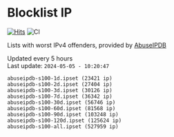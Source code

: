 # Blocklist IP

[![Hits](https://hits.seeyoufarm.com/api/count/incr/badge.svg?url=https%3A%2F%2Fgithub.com%2Fborestad%2Fblocklist-ip%2F&count_bg=%2379C83D&title_bg=%23555555&icon=&icon_color=%23E7E7E7&title=hits&edge_flat=false)](https://hits.seeyoufarm.com)  ![CI](https://img.shields.io/github/workflow/status/borestad/blocklist-ip/CI?style=flat-square)

Lists with worst IPv4 offenders, provided by [AbuseIPDB](https://www.abuseipdb.com/)

<!-- FOOTER-PLACEHOLDER -->
Updated every 5 hours<br>
Last update: `2024-05-05 - 10:20:47`
```
abuseipdb-s100-1d.ipset (23421 ip)
abuseipdb-s100-2d.ipset (27404 ip)
abuseipdb-s100-3d.ipset (30126 ip)
abuseipdb-s100-7d.ipset (36342 ip)
abuseipdb-s100-30d.ipset (56746 ip)
abuseipdb-s100-60d.ipset (81568 ip)
abuseipdb-s100-90d.ipset (103248 ip)
abuseipdb-s100-120d.ipset (125624 ip)
abuseipdb-s100-all.ipset (527959 ip)
```
